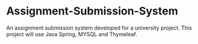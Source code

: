 # Assignment-Submission-System
An assignment submission system developed for a university project.
This project will use Java Spring, MYSQL and Thymeleaf.
